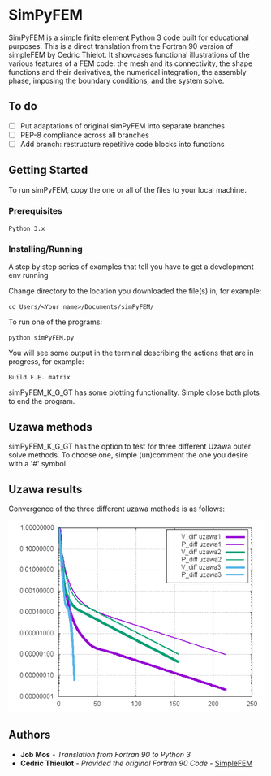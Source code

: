 # SimPyFEM

SimPyFEM is a simple finite element Python 3 code built for educational purposes. 
This is a direct translation from the Fortran 90 version of simpleFEM by Cedric Thielot.
It showcases functional illustrations of the various features of a FEM code: the mesh and its connectivity, the shape functions and their derivatives, the numerical integration, the assembly phase, imposing the boundary conditions, and the system solve. 

## To do
- [ ] Put adaptations of original simPyFEM into separate branches
- [ ] PEP-8 compliance across all branches
- [ ] Add branch: restructure repetitive code blocks into functions

## Getting Started

To run simPyFEM, copy the one or all of the files to your local machine.

### Prerequisites

```
Python 3.x
```

### Installing/Running

A step by step series of examples that tell you have to get a development env running

Change directory to the location you downloaded the file(s) in, for example: 

```
cd Users/<Your name>/Documents/simPyFEM/
```

To run one of the programs:

```
python simPyFEM.py
```

You will see some output in the terminal describing the actions that are in progress, for example:

```
Build F.E. matrix
```

simPyFEM\_K\_G\_GT has some plotting functionality. Simple close both plots to end the program.

## Uzawa methods

simPyFEM\_K\_G\_GT has the option to test for three different Uzawa outer solve methods.
To choose one, simple (un)comment the one you desire with a '#' symbol

## Uzawa results

Convergence of the three different uzawa methods is as follows:

![alt text](https://github.com/jobmos/simPyFEM/blob/master/uzawa_convergence.png)

## Authors

* **Job Mos** - *Translation from Fortran 90 to Python 3*
* **Cedric Thieulot** - *Provided the original Fortran 90 Code* - [SimpleFEM](https://github.com/cedrict/simpleFEM)

